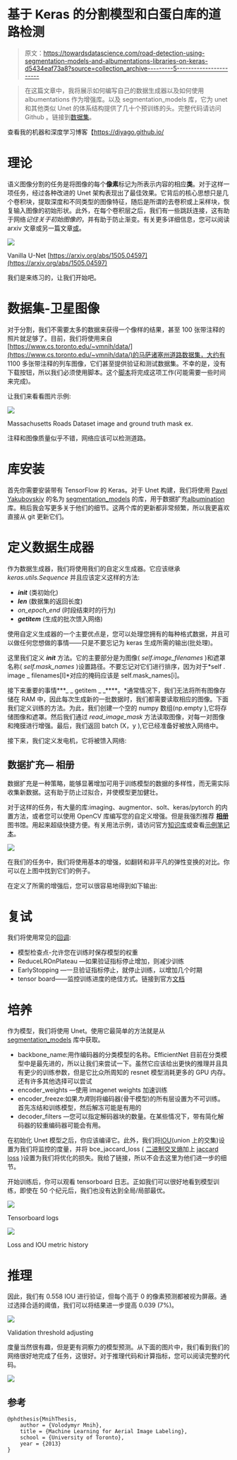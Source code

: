 # 基于 Keras 的分割模型和白蛋白库的道路检测

> 原文：<https://towardsdatascience.com/road-detection-using-segmentation-models-and-albumentations-libraries-on-keras-d5434eaf73a8?source=collection_archive---------5----------------------->

> 在这篇文章中，我将展示如何编写自己的数据生成器以及如何使用 albumentations 作为增强库。以及 segmentation_models 库，它为 unet 和其他类似 Unet 的体系结构提供了几十个预训练的头。完整代码请访问 Github 。链接到[数据集](https://www.kaggle.com/insaff/massachusetts-roads-dataset)。

查看我的机器和深度学习博客【https://diyago.github.io/ 

# 理论

语义图像分割的任务是将图像的每个**像素**标记为所表示内容的相应**类**。对于这样一项任务，经过各种改进的 Unet 架构表现出了最佳效果。它背后的核心思想只是几个卷积块，提取深度和不同类型的图像特征，随后是所谓的去卷积或上采样块，恢复输入图像的初始形状。此外，在每个卷积层之后，我们有一些跳跃连接，这有助于网络*记住关于初始图像的*，并有助于防止渐变。有关更多详细信息，您可以阅读 arxiv 文章或另一篇文章[或](/understanding-semantic-segmentation-with-unet-6be4f42d4b47)。

![](img/342f2c88bc2f14bea027a44026df8a50.png)

Vanilla U-Net [https://arxiv.org/abs/1505.04597](https://arxiv.org/abs/1505.04597)

我们是来练习的，让我们开始吧。

# 数据集-卫星图像

对于分割，我们不需要太多的数据来获得一个像样的结果，甚至 100 张带注释的照片就足够了。目前，我们将使用来自[https://www.cs.toronto.edu/~vmnih/data/](https://www.cs.toronto.edu/~vmnih/data/)的马萨诸塞州道路数据集，大约有 1100 多张带注释的列车图像，它们甚至提供验证和测试数据集。不幸的是，没有下载按钮，所以我们必须使用脚本。这个[脚本](https://gist.github.com/Diyago/83919fcaa9ca46e4fcaa632009ec2dbd)将完成这项工作(可能需要一些时间来完成)。

让我们来看看图片示例:

![](img/f9ad0c51d7e73fce3d7cf79fc25f706b.png)

Massachusetts Roads Dataset image and ground truth mask ex.

注释和图像质量似乎不错，网络应该可以检测道路。

# 库安装

首先你需要安装带有 TensorFlow 的 Keras。对于 Unet 构建，我们将使用 [Pavel Yakubovskiy](https://medium.com/u/e34a5c21265a?source=post_page-----d5434eaf73a8--------------------------------) 的名为 [segmentation_models](https://github.com/qubvel/segmentation_models) 的库，用于数据扩充[albumination](https://github.com/albu/albumentations)库。稍后我会写更多关于他们的细节。这两个库的更新都非常频繁，所以我更喜欢直接从 git 更新它们。

# 定义数据生成器

作为数据生成器，我们将使用我们的自定义生成器。它应该继承 *keras.utils.Sequence* 并且应该定义这样的方法:

*   *__init__* (类初始化)
*   *__len__* (数据集的返回长度)
*   *on_epoch_end* (时段结束时的行为)
*   *__getitem__* (生成的批次馈入网络)

使用自定义生成器的一个主要优点是，您可以处理您拥有的每种格式数据，并且可以做任何您想做的事情——只是不要忘记为 keras 生成所需的输出(批处理)。

这里我们定义 ***__init__*** 方法。它的主要部分是为图像( *self.image_filenames* )和遮罩名称( *self.mask_names* )设置路径。不要忘记对它们进行排序，因为对于*self . image _ filenames[I]*对应的掩码应该是 self.mask_names[i]。

接下来重要的事情***_ _ getitem _ _****。*通常情况下，我们无法将所有图像存储在 RAM 中，因此每次生成新的一批数据时，我们都需要读取相应的图像。下面我们定义训练的方法。为此，我们创建一个空的 numpy 数组(np.empty ),它将存储图像和遮罩。然后我们通过 *read_image_mask* 方法读取图像，对每一对图像和掩膜进行增强。最后，我们返回 batch (X，y ),它已经准备好被放入网络中。

接下来，我们定义发电机，它将被馈入网络:

## 数据扩充— **相册**

数据扩充是一种策略，能够显著增加可用于训练模型的数据的多样性，而无需实际收集新数据。这有助于防止过拟合，并使模型更加健壮。

对于这样的任务，有大量的库:imaging、augmentor、solt、keras/pytorch 的内置方法，或者您可以使用 OpenCV 库编写您的自定义增强。但是我强烈推荐 [**相册**](https://github.com/albu/albumentations) 图书馆。用起来超级快捷方便。有关用法示例，请访问官方[知识库](https://github.com/albu/albumentations)或查看[示例笔记本](https://github.com/albu/albumentations/tree/master/notebooks)。

![](img/f8a9050f586f0d6fcf91618f039f3523.png)

在我们的任务中，我们将使用基本的增强，如翻转和非平凡的弹性变换的对比。你可以在上图中找到它们的例子。

在定义了所需的增强后，您可以很容易地得到如下输出:

# 复试

我们将使用常见的[回调](https://keras.io/callbacks/):

*   模型检查点-允许您在训练时保存模型的权重
*   ReduceLROnPlateau —如果验证指标停止增加，则减少训练
*   EarlyStopping —一旦验证指标停止，就停止训练，以增加几个时期
*   tensor board——监控训练进度的绝佳方式。链接到官方[文档](https://www.tensorflow.org/tensorboard/r2/scalars_and_keras)

# 培养

作为模型，我们将使用 Unet。使用它最简单的方法就是从 [segmentation_models](https://github.com/qubvel/segmentation_models) 库中获取。

*   backbone_name:用作编码器的分类模型的名称。EfficientNet 目前在分类模型中是最先进的，所以让我们来尝试一下。虽然它应该给出更快的推理并且具有更少的训练参数，但是它比众所周知的 resnet 模型消耗更多的 GPU 内存。还有许多其他选择可以尝试
*   encoder_weights —使用 imagenet weights 加速训练
*   encoder_freeze:如果*为真*则将编码器(骨干模型)的所有层设置为不可训练。首先冻结和训练模型，然后解冻可能是有用的
*   decoder_filters —您可以指定解码器块的数量。在某些情况下，带有简化解码器的较重编码器可能会有用。

在初始化 Unet 模型之后，你应该编译它。此外，我们将[IOU](https://medium.com/koderunners/intersection-over-union-516a3950269c)(union 上的交集)设置为我们将监控的度量，并将 bce_jaccard_loss ( [二进制交叉熵](/understanding-binary-cross-entropy-log-loss-a-visual-explanation-a3ac6025181a)加上 [jaccard loss](https://arxiv.org/pdf/1705.08790.pdf) )设置为我们将优化的损失。我给了链接，所以不会去这里为他们进一步的细节。

开始训练后，你可以观看 tensorboard 日志。正如我们可以很好地看到模型训练，即使在 50 个纪元后，我们也没有达到全局/局部最优。

![](img/fee9d540014c485b2556cac4b404a893.png)

Tensorboard logs

![](img/7871bac9e7fa7e808d701014828994fe.png)

Loss and IOU metric history

# 推理

因此，我们有 0.558 IOU 进行验证，但每个高于 0 的像素预测都被视为屏蔽。通过选择合适的阈值，我们可以将结果进一步提高 0.039 (7%)。

![](img/629f0d8a9653931220c0e330ac8bd7b1.png)

Validation threshold adjusting

度量当然很有趣，但是更有洞察力的模型预测。从下面的图片中，我们看到我们的网络很好地完成了任务，这很好。对于推理代码和计算指标，您可以阅读完整的代码。

![](img/cf63017618c3eeab24c3b8a165114bac.png)

## 参考

```
@phdthesis{MnihThesis,
    author = {Volodymyr Mnih},
    title = {Machine Learning for Aerial Image Labeling},
    school = {University of Toronto},
    year = {2013}
}
```